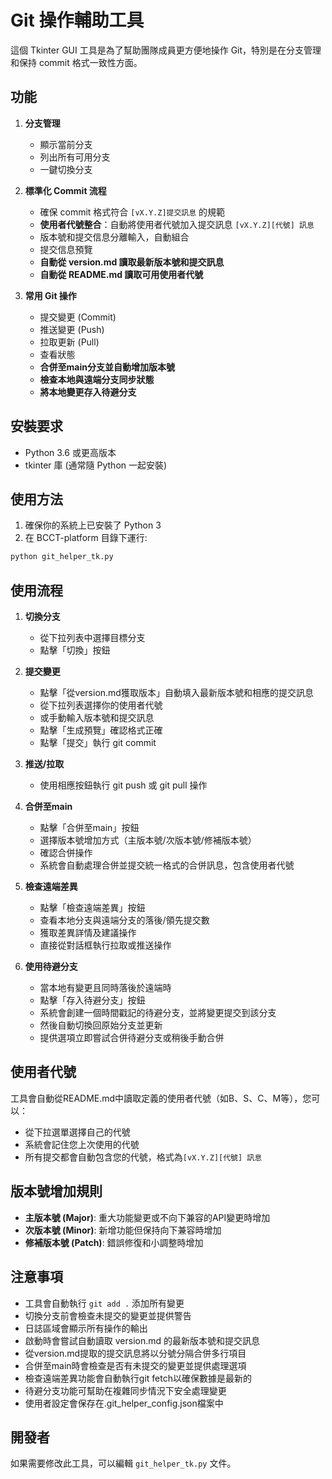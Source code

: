 # Git 操作輔助工具

這個 Tkinter GUI 工具是為了幫助團隊成員更方便地操作 Git，特別是在分支管理和保持 commit 格式一致性方面。

## 功能

1. **分支管理**
   - 顯示當前分支
   - 列出所有可用分支
   - 一鍵切換分支

2. **標準化 Commit 流程**
   - 確保 commit 格式符合 `[vX.Y.Z]提交訊息` 的規範
   - **使用者代號整合**：自動將使用者代號加入提交訊息 `[vX.Y.Z][代號] 訊息`
   - 版本號和提交信息分離輸入，自動組合
   - 提交信息預覽
   - **自動從 version.md 讀取最新版本號和提交訊息**
   - **自動從 README.md 讀取可用使用者代號**

3. **常用 Git 操作**
   - 提交變更 (Commit)
   - 推送變更 (Push)
   - 拉取更新 (Pull)
   - 查看狀態
   - **合併至main分支並自動增加版本號**
   - **檢查本地與遠端分支同步狀態**
   - **將本地變更存入待避分支**

## 安裝要求

- Python 3.6 或更高版本
- tkinter 庫 (通常隨 Python 一起安裝)

## 使用方法

1. 確保你的系統上已安裝了 Python 3
2. 在 BCCT-platform 目錄下運行:

```bash
python git_helper_tk.py
```

## 使用流程

1. **切換分支**
   - 從下拉列表中選擇目標分支
   - 點擊「切換」按鈕

2. **提交變更**
   - 點擊「從version.md獲取版本」自動填入最新版本號和相應的提交訊息
   - 從下拉列表選擇你的使用者代號
   - 或手動輸入版本號和提交訊息
   - 點擊「生成預覽」確認格式正確
   - 點擊「提交」執行 git commit

3. **推送/拉取**
   - 使用相應按鈕執行 git push 或 git pull 操作

4. **合併至main**
   - 點擊「合併至main」按鈕
   - 選擇版本號增加方式（主版本號/次版本號/修補版本號）
   - 確認合併操作
   - 系統會自動處理合併並提交統一格式的合併訊息，包含使用者代號

5. **檢查遠端差異**
   - 點擊「檢查遠端差異」按鈕
   - 查看本地分支與遠端分支的落後/領先提交數
   - 獲取差異詳情及建議操作
   - 直接從對話框執行拉取或推送操作

6. **使用待避分支**
   - 當本地有變更且同時落後於遠端時
   - 點擊「存入待避分支」按鈕
   - 系統會創建一個時間戳記的待避分支，並將變更提交到該分支
   - 然後自動切換回原始分支並更新
   - 提供選項立即嘗試合併待避分支或稍後手動合併

## 使用者代號

工具會自動從README.md中讀取定義的使用者代號（如B、S、C、M等），您可以：

- 從下拉選單選擇自己的代號
- 系統會記住您上次使用的代號
- 所有提交都會自動包含您的代號，格式為`[vX.Y.Z][代號] 訊息`

## 版本號增加規則

- **主版本號 (Major)**: 重大功能變更或不向下兼容的API變更時增加
- **次版本號 (Minor)**: 新增功能但保持向下兼容時增加
- **修補版本號 (Patch)**: 錯誤修復和小調整時增加

## 注意事項

- 工具會自動執行 `git add .` 添加所有變更
- 切換分支前會檢查未提交的變更並提供警告
- 日誌區域會顯示所有操作的輸出
- 啟動時會嘗試自動讀取 version.md 的最新版本號和提交訊息
- 從version.md提取的提交訊息將以分號分隔合併多行項目
- 合併至main時會檢查是否有未提交的變更並提供處理選項
- 檢查遠端差異功能會自動執行git fetch以確保數據是最新的
- 待避分支功能可幫助在複雜同步情況下安全處理變更
- 使用者設定會保存在.git_helper_config.json檔案中

## 開發者

如果需要修改此工具，可以編輯 `git_helper_tk.py` 文件。
